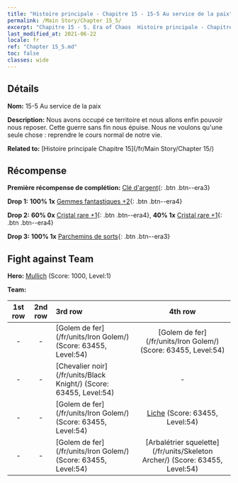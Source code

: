 ```yaml
---
title: "Histoire principale - Chapitre 15 - 15-5 Au service de la paix"
permalink: /Main Story/Chapter 15_5/
excerpt: "Chapitre 15 - 5. Era of Chaos  Histoire principale - Chapitre 15_5. 15-5 Au service de la paix"
last_modified_at: 2021-06-22
locale: fr
ref: "Chapter 15_5.md"
toc: false
classes: wide
---
```


## Détails

 **Nom:** 15-5 Au service de la paix

 **Description:** Nous avons occupé ce territoire et nous allons enfin pouvoir nous reposer. Cette guerre sans fin nous épuise. Nous ne voulons qu'une seule chose : reprendre le cours normal de notre vie.

 **Related to:** [Histoire principale Chapitre 15](/fr/Main Story/Chapter 15/)

## Récompense

 **Première récompense de complétion:** [Clé d'argent](/ItemsFR/con_693/){: .btn .btn--era3}

 **Drop 1:** **100% 1x** [Gemmes fantastiques +2](/ItemsFR/mat_51/){: .btn .btn--era4}

 **Drop 2:** **60% 0x** [Cristal rare +1](/ItemsFR/mat_45/){: .btn .btn--era4}, **40% 1x** [Cristal rare +1](/ItemsFR/mat_45/){: .btn .btn--era4}

 **Drop 3:** **100% 1x** [Parchemins de sorts](/ItemsFR/con_694/){: .btn .btn--era3}


## Fight against Team
 **Hero:** [Mullich](/fr/heroes/Mullich/) (Score: 1000, Level:1)

 **Team:**


  | 1st row | 2nd row | 3rd row | 4th row |
  |:----:|:----:|:----|:----:|
  | - | - | [Golem de fer](/fr/units/Iron Golem/) (Score: 63455, Level:54)  | [Golem de fer](/fr/units/Iron Golem/) (Score: 63455, Level:54)  |
  | - | - | [Chevalier noir](/fr/units/Black Knight/) (Score: 63455, Level:54)  | - |
  | - | - | [Golem de fer](/fr/units/Iron Golem/) (Score: 63455, Level:54)  | [Liche](/fr/units/Lich/) (Score: 63455, Level:54)  |
  | - | - | [Golem de fer](/fr/units/Iron Golem/) (Score: 63455, Level:54)  | [Arbalétrier squelette](/fr/units/Skeleton Archer/) (Score: 63455, Level:54)  |


